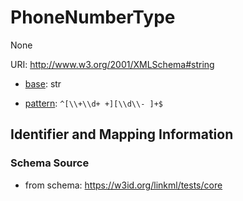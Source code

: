 # PhoneNumberType

None

URI: http://www.w3.org/2001/XMLSchema#string

* [base](https://w3id.org/linkml/base): str



* [pattern](https://w3id.org/linkml/pattern): `^[\\+\\d+ +][\\d\\- ]+$`



## Identifier and Mapping Information







### Schema Source


* from schema: https://w3id.org/linkml/tests/core



